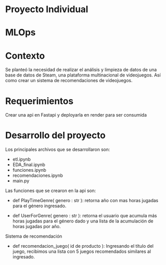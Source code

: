 # Proyecto Individual

# MLOps


# Contexto
Se planteó la necesidad de realizar el análisis y limpieza de datos de una base de datos de Steam, una plataforma multinacional de videojuegos. Así como crear un sistema de recomendaciones de videojuegos.

# Requerimientos 
Crear una api en Fastapi y deployarla en render para ser consumida

# Desarrollo del proyecto

Los principales archivos que se desarrollaron son:
* etl.ipynb
* EDA_final.ipynb
* funciones.ipynb
* recomendaciones.ipynb
* main.py

Las funciones que se crearon en la api son:
* def PlayTimeGenre( genero : str ): retorna año con mas horas jugadas para el género ingresado.

* def UserForGenre( genero : str ): retorna el usuario que acumula más horas jugadas para el género dado y una lista de la acumulación de horas jugadas por año.

Sistema de recomendación
* def recomendacion_juego( id de producto ): Ingresando el título del juego, recibimos una lista con 5 juegos recomendados similares al ingresado.


